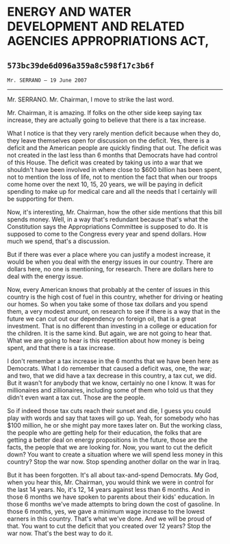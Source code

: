 # ENERGY AND WATER DEVELOPMENT AND RELATED AGENCIES APPROPRIATIONS ACT,
## `573bc39de6d096a359a8c598f17c3b6f`
`Mr. SERRANO — 19 June 2007`

---


Mr. SERRANO. Mr. Chairman, I move to strike the last word.

Mr. Chairman, it is amazing. If folks on the other side keep saying 
tax increase, they are actually going to believe that there is a tax 
increase.

What I notice is that they very rarely mention deficit because when 
they do, they leave themselves open for discussion on the deficit. Yes, 
there is a deficit and the American people are quickly finding that 
out. The deficit was not created in the last less than 6 months that 
Democrats have had control of this House. The deficit was created by 
taking us into a war that we shouldn't have been involved in where 
close to $600 billion has been spent, not to mention the loss of life, 
not to mention the fact that when our troops come home over the next 
10, 15, 20 years, we will be paying in deficit spending to make up for 
medical care and all the needs that I certainly will be supporting for 
them.



Now, it's interesting, Mr. Chairman, how the other side mentions that 
this bill spends money. Well, in a way that's redundant because that's 
what the Constitution says the Appropriations Committee is supposed to 
do. It is supposed to come to the Congress every year and spend 
dollars. How much we spend, that's a discussion.

But if there was ever a place where you can justify a modest 
increase, it would be when you deal with the energy issues in our 
country. There are dollars here, no one is mentioning, for research. 
There are dollars here to deal with the energy issue.

Now, every American knows that probably at the center of issues in 
this country is the high cost of fuel in this country, whether for 
driving or heating our homes. So when you take some of those tax 
dollars and you spend them, a very modest amount, on research to see if 
there is a way that in the future we can cut out our dependency on 
foreign oil, that is a great investment. That is no different than 
investing in a college or education for the children. It is the same 
kind. But again, we are not going to hear that. What we are going to 
hear is this repetition about how money is being spent, and that there 
is a tax increase.

I don't remember a tax increase in the 6 months that we have been 
here as Democrats. What I do remember that caused a deficit was, one, 
the war; and two, that we did have a tax decrease in this country, a 
tax cut, we did. But it wasn't for anybody that we know, certainly no 
one I know. It was for millionaires and zillionaires, including some of 
them who told us that they didn't even want a tax cut. Those are the 
people.

So if indeed those tax cuts reach their sunset and die, I guess you 
could play with words and say that taxes will go up. Yeah, for somebody 
who has $100 million, he or she might pay more taxes later on. But the 
working class, the people who are getting help for their education, the 
folks that are getting a better deal on energy propositions in the 
future, those are the facts, the people that we are looking for. Now, 
you want to cut the deficit down? You want to create a situation where 
we will spend less money in this country? Stop the war now. Stop 
spending another dollar on the war in Iraq.

But it has been forgotten. It's all about tax-and-spend Democrats. My 
God, when you hear this, Mr. Chairman, you would think we were in 
control for the last 14 years. No, it's 12, 14 years against less than 
6 months. And in those 6 months we have spoken to parents about their 
kids' education. In those 6 months we've made attempts to bring down 
the cost of gasoline. In those 6 months, yes, we gave a minimum wage 
increase to the lowest earners in this country. That's what we've done. 
And we will be proud of that. You want to cut the deficit that you 
created over 12 years? Stop the war now. That's the best way to do it.